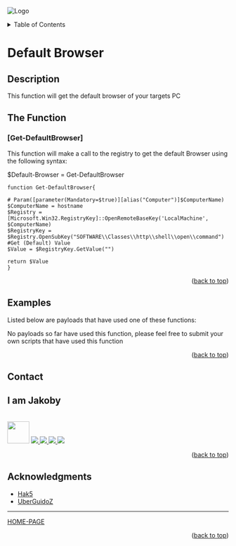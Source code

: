 ![Logo](https://github.com/I-Am-Jakoby/hak5-submissions/blob/main/Assets/logo-170-px.png?raw=true)

<!-- TABLE OF CONTENTS -->
<details>
  <summary>Table of Contents</summary>
  <ol>
    <li><a href="#Description">Description</a></li>
    <li><a href="#The-Function">The Function</a></li>
    <li><a href="#Examples">Examples</a></li>
    <li><a href="#Contact">Contact</a></li>
    <li><a href="#Acknowledgments">Acknowledgments</a></li>
  </ol>
</details>

# Default Browser

## Description

This function will get the default browser of your targets PC

## The Function

### [Get-DefaultBrowser] 

This function will make a call to the registry to get the default Browser using the following syntax: 

$Default-Browser = Get-DefaultBrowser

```
function Get-DefaultBrowser{

# Param([parameter(Mandatory=$true)][alias("Computer")]$ComputerName)
$ComputerName = hostname 
$Registry = [Microsoft.Win32.RegistryKey]::OpenRemoteBaseKey('LocalMachine', $ComputerName)
$RegistryKey = $Registry.OpenSubKey("SOFTWARE\\Classes\\http\\shell\\open\\command")
#Get (Default) Value
$Value = $RegistryKey.GetValue("")
 
return $Value
}
```

<p align="right">(<a href="#top">back to top</a>)</p>


## Examples 
[//]: # (Examples of scripts that have used your function) 
Listed below are payloads that have used one of these functions:

No payloads so far have used this function, please feel free to submit your own scripts that have used this function


<p align="right">(<a href="#top">back to top</a>)</p>

<!-- CONTACT -->
## Contact

<div><h2>I am Jakoby</h2></div>
  <p><br/>

  <img src="https://media.giphy.com/media/VgCDAzcKvsR6OM0uWg/giphy.gif" width="50"> 

  <a href="https://github.com/I-Am-Jakoby/">
    <img src="https://img.shields.io/badge/GitHub-I--Am--Jakoby-blue">
  </a>

  <a href="https://www.instagram.com/i_am_jakoby/">
    <img src="https://img.shields.io/badge/Instagram-i__am__jakoby-red">
  </a>

  <a href="https://twitter.com/I_Am_Jakoby/">
    <img src="https://img.shields.io/badge/Twitter-I__Am__Jakoby-blue">
  </a>

  <a href="https://www.youtube.com/c/IamJakoby/">
    <img src="https://img.shields.io/badge/YouTube-I_am_Jakoby-red">
  </a>

</p>



<p align="right">(<a href="#top">back to top</a>)</p>

<!-- ACKNOWLEDGMENTS -->
## Acknowledgments

* [Hak5](https://hak5.org/)
* [UberGuidoZ](https://github.com/UberGuidoZ)

***

[HOME-PAGE](https://github.com/I-Am-Jakoby/PowerShell-for-Hackers)

<p align="right">(<a href="#top">back to top</a>)</p>
